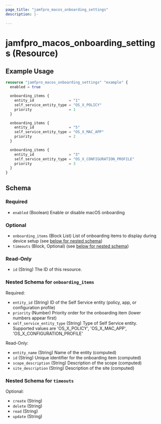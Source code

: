 ```yaml
---
page_title: "jamfpro_macos_onboarding_settings"
description: |-
  
---
```


# jamfpro_macos_onboarding_settings (Resource)


## Example Usage
```terraform
resource "jamfpro_macos_onboarding_settings" "example" {
  enabled = true

  onboarding_items {
    entity_id                = "1"
    self_service_entity_type = "OS_X_POLICY"
    priority                 = 1
  }

  onboarding_items {
    entity_id                = "5"
    self_service_entity_type = "OS_X_MAC_APP"
    priority                 = 2
  }

  onboarding_items {
    entity_id                = "3"
    self_service_entity_type = "OS_X_CONFIGURATION_PROFILE"
    priority                 = 3
  }
}
```

<!-- schema generated by tfplugindocs -->
## Schema

### Required

- `enabled` (Boolean) Enable or disable macOS onboarding

### Optional

- `onboarding_items` (Block List) List of onboarding items to display during device setup (see [below for nested schema](#nestedblock--onboarding_items))
- `timeouts` (Block, Optional) (see [below for nested schema](#nestedblock--timeouts))

### Read-Only

- `id` (String) The ID of this resource.

<a id="nestedblock--onboarding_items"></a>
### Nested Schema for `onboarding_items`

Required:

- `entity_id` (String) ID of the Self Service entity (policy, app, or configuration profile)
- `priority` (Number) Priority order for the onboarding item (lower numbers appear first)
- `self_service_entity_type` (String) Type of Self Service entity. Supported values are 'OS_X_POLICY', 'OS_X_MAC_APP', 'OS_X_CONFIGURATION_PROFILE'

Read-Only:

- `entity_name` (String) Name of the entity (computed)
- `id` (String) Unique identifier for the onboarding item (computed)
- `scope_description` (String) Description of the scope (computed)
- `site_description` (String) Description of the site (computed)


<a id="nestedblock--timeouts"></a>
### Nested Schema for `timeouts`

Optional:

- `create` (String)
- `delete` (String)
- `read` (String)
- `update` (String)